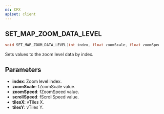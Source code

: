 ```yaml
---
ns: CFX
apiset: client
---
```

## SET_MAP_ZOOM_DATA_LEVEL

```c
void SET_MAP_ZOOM_DATA_LEVEL(int index, float zoomScale, float zoomSpeed, float scrollSpeed, float tilesX, float tilesY);
```

Sets values to the zoom level data by index.

## Parameters
* **index**: Zoom level index.
* **zoomScale**: fZoomScale value.
* **zoomSpeed**: fZoomSpeed value.
* **scrollSpeed**: fScrollSpeed value.
* **tilesX**: vTiles X.
* **tilesY**: vTiles Y.

